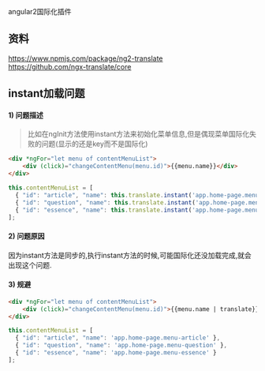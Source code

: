 angular2国际化插件

## 资料
https://www.npmjs.com/package/ng2-translate  
https://github.com/ngx-translate/core  

## instant加载问题

#### 1) 问题描述

> 比如在ngInit方法使用instant方法来初始化菜单信息,但是偶现菜单国际化失败的问题(显示的还是key而不是国际化)

```html
<div *ngFor="let menu of contentMenuList">
    <div (click)="changeContentMenu(menu.id)">{{menu.name}}</div>
</div>
```

```ts
this.contentMenuList = [
  { "id": "article", "name": this.translate.instant('app.home-page.menu-article') },
  { "id": "question", "name": this.translate.instant('app.home-page.menu-question') },
  { "id": "essence", "name": this.translate.instant('app.home-page.menu-essence') }
];  
```

#### 2) 问题原因
因为instant方法是同步的,执行instant方法的时候,可能国际化还没加载完成,就会出现这个问题.

#### 3) 规避
```html
<div *ngFor="let menu of contentMenuList">
    <div (click)="changeContentMenu(menu.id)">{{menu.name | translate}}</div>
</div>
```

```ts
this.contentMenuList = [
  { "id": "article", "name": 'app.home-page.menu-article' },
  { "id": "question", "name": 'app.home-page.menu-question' },
  { "id": "essence", "name": 'app.home-page.menu-essence' }
];  
```

